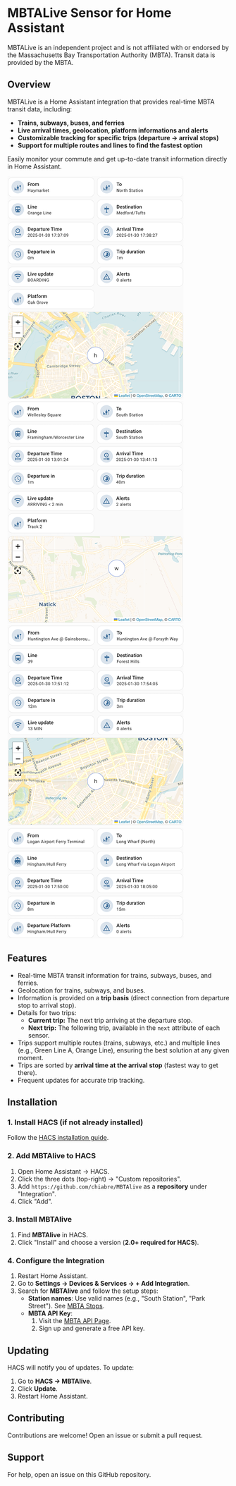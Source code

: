 # MBTALive Sensor for Home Assistant  

MBTALive is an independent project and is not affiliated with or endorsed by the Massachusetts Bay Transportation Authority (MBTA). Transit data is provided by the MBTA.  

## Overview  

MBTALive is a Home Assistant integration that provides real-time MBTA transit data, including:  
- **Trains, subways, buses, and ferries**  
- **Live arrival times, geolocation, platform informations and alerts**  
- **Customizable tracking for specific trips (departure → arrival stops)**  
- **Support for multiple routes and lines to find the fastest option**  

Easily monitor your commute and get up-to-date transit information directly in Home Assistant.  

![subway](images/subway.png) ![train](images/train.png)
![bus](images/bus.png) ![ferry](images/ferry.png)

## Features

- Real-time MBTA transit information for trains, subways, buses, and ferries.  
- Geolocation for trains, subways, and buses.  
- Information is provided on a **trip basis** (direct connection from departure stop to arrival stop).  
- Details for two trips:  
  - **Current trip:** The next trip arriving at the departure stop.  
  - **Next trip:** The following trip, available in the `next` attribute of each sensor.  
- Trips support multiple routes (trains, subways, etc.) and multiple lines (e.g., Green Line A, Orange Line), ensuring the best solution at any given moment.  
- Trips are sorted by **arrival time at the arrival stop** (fastest way to get there).  
- Frequent updates for accurate trip tracking.  

## Installation

### **1. Install HACS (if not already installed)**
Follow the [HACS installation guide](https://hacs.xyz/).

### **2. Add MBTAlive to HACS**
1. Open Home Assistant → HACS.  
2. Click the three dots (top-right) → "Custom repositories".  
3. Add `https://github.com/chiabre/MBTAlive` as a **repository** under "Integration".  
4. Click "Add".  

### **3. Install MBTAlive**
1. Find **MBTAlive** in HACS.  
2. Click "Install" and choose a version (**2.0+ required for HACS**).  

### **4. Configure the Integration**
1. Restart Home Assistant.  
2. Go to **Settings → Devices & Services → + Add Integration**.  
3. Search for **MBTAlive** and follow the setup steps:  
   - **Station names**: Use valid names (e.g., "South Station", "Park Street"). See [MBTA Stops](https://www.mbta.com/stops/subway).  
   - **MBTA API Key**:  
     1. Visit the [MBTA API Page](https://api-v3.mbta.com/).  
     2. Sign up and generate a free API key.  

## Updating
HACS will notify you of updates. To update:  
1. Go to **HACS → MBTAlive**.  
2. Click **Update**.  
3. Restart Home Assistant.  

## Contributing  
Contributions are welcome! Open an issue or submit a pull request.  

## Support  
For help, open an issue on this GitHub repository.  

